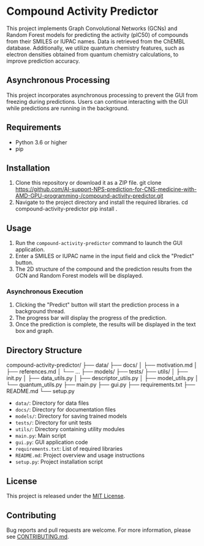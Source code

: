 # Compound Activity Predictor

This project implements Graph Convolutional Networks (GCNs) and Random Forest models for predicting the activity (pIC50) of compounds from their SMILES or IUPAC names. Data is retrieved from the ChEMBL database. Additionally, we utilize quantum chemistry features, such as electron densities obtained from quantum chemistry calculations, to improve prediction accuracy.

## Asynchronous Processing

This project incorporates asynchronous processing to prevent the GUI from freezing during predictions. Users can continue interacting with the GUI while predictions are running in the background.

## Requirements

- Python 3.6 or higher
- pip

## Installation

1. Clone this repository or download it as a ZIP file.
git clone https://github.com/AI-support-NPS-prediction-for-CNS-medicine-with-AMD-GPU-programming-/compound-activity-predictor.git
2. Navigate to the project directory and install the required libraries.
cd compound-activity-predictor
pip install .
## Usage

1. Run the `compound-activity-predictor` command to launch the GUI application.
2. Enter a SMILES or IUPAC name in the input field and click the "Predict" button.
3. The 2D structure of the compound and the prediction results from the GCN and Random Forest models will be displayed.

### Asynchronous Execution

1. Clicking the "Predict" button will start the prediction process in a background thread.
2. The progress bar will display the progress of the prediction.
3. Once the prediction is complete, the results will be displayed in the text box and graph.

## Directory Structure
compound-activity-predictor/
├── data/
├── docs/
│   ├── motivation.md
│   ├── references.md
│   └── ...
├── models/
├── tests/
├── utils/
│   ├── init.py
│   ├── data_utils.py
│   ├── descriptor_utils.py
│   ├── model_utils.py
│   └── quantum_utils.py
├── main.py
├── gui.py
├── requirements.txt
├── README.md
└── setup.py
- `data/`: Directory for data files
- `docs/`: Directory for documentation files
- `models/`: Directory for saving trained models
- `tests/`: Directory for unit tests
- `utils/`: Directory containing utility modules
- `main.py`: Main script
- `gui.py`: GUI application code
- `requirements.txt`: List of required libraries
- `README.md`: Project overview and usage instructions
- `setup.py`: Project installation script

## License

This project is released under the [MIT License](https://opensource.org/licenses/MIT).

## Contributing

Bug reports and pull requests are welcome. For more information, please see [CONTRIBUTING.md](CONTRIBUTING.md).
